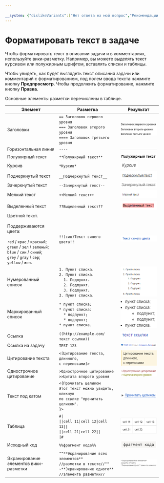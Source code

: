 ```yaml
---

__system: {"dislikeVariants":["Нет ответа на мой вопрос","Рекомендации не помогли","Содержание не соответствует заголовку","Другое"]}
---
```

# Форматировать текст в задаче

Чтобы форматировать текст в описании задачи и в комментариях, используйте вики-разметку. Например, вы можете выделять текст курсивом или полужирным шрифтом, вставлять списки и таблицы.

Чтобы увидеть, как будет выглядеть текст описания задачи или комментарий с форматированием, под полем ввода текста нажмите кнопку **Предпросмотр**. Чтобы продолжить форматирование, нажмите кнопку **Правка**.

Основные элементы разметки перечислены в таблице.

Элемент | Разметка | Результат
----- | ----- | -----
Заголовки | ```== Заголовок первого уровня```<br/>```=== Заголовок второго уровня```<br/>```==== Заголовок третьего уровня``` | ![](../../_assets/tracker/format/h1-h3.png)
Горизонтальная линия | ``` ---- ``` | ![](../../_assets/tracker/format/hr.png)
Полужирный текст | ```**Полужирный текст**``` | ![](../../_assets/tracker/format/bold.png)
Курсив | ```*Курсив*``` | ![](../../_assets/tracker/format/italic.png)
Подчеркнутый текст | ```__Подчеркнутый текст__``` | ![](../../_assets/tracker/format/underlined.png)
Зачеркнутый текст | ```--Зачеркнутый текст--``` | ![](../../_assets/tracker/format/crossed.png)
Мелкий текст | ```++Мелкий текст++``` | ![](../../_assets/tracker/format/small-text.png)
Выделенный текст | ```??Выделенный текст??``` | ![](../../_assets/tracker/format/red-background.png)
Цветной текст.<br/><br/>Поддерживаются цвета:<br/><br/>`red` / `крас` / `красный`;<br/>`green` / `зел` / `зеленый`;<br/>`blue` / `син` / `синий`;<br/>`grey` / `gray` / `сер`;<br/>`yellow` / `жел`. | ```!!(син)Текст синего цвета!!``` | ![](../../_assets/tracker/format/colored.png)
Нумерованный список | ```1. Пункт списка.```<br/>```2. Пункт списка.```<br/>&nbsp;&nbsp;&nbsp;&nbsp;`1. Подпункт.`<br/>&nbsp;&nbsp;&nbsp;&nbsp;`2. Подпункт.`<br/>&nbsp;&nbsp;&nbsp;&nbsp;`3. Подпункт.`<br/>```3. Пункт списка.``` | ![](../../_assets/tracker/format/numerated-list-exampe.png)
Маркированный список | ```* пункт списка;```<br/>```* пункт списка:```<br/>&nbsp;&nbsp;&nbsp;&nbsp;`* подпункт;`<br/>&nbsp;&nbsp;&nbsp;&nbsp;`* подпункт;`<br/>```* пункт списка.``` | ![](../../_assets/tracker/format/unordered-list-exampe.png)
Ссылка | ```((http://example.com/ текст ссылки))``` | ![](../../_assets/tracker/format/hyperlink.png)
Ссылка на задачу | ``` TEST-123 ``` | ![](../../_assets/tracker/format/tracker-magic-link.png)
Цитирование текста | ```<[Цитирование текста,```<br/>```длинного,```<br/>```с переносами]>``` | ![](../../_assets/tracker/format/quote.png)
Однострочное цитирование | ```>Однострочное цитирование```<br/>```>>Цитата второго уровня``` | ![](../../_assets/tracker/format/inline-quote.png)
Текст под катом | ```<{Прочитать целиком```<br/>```Этот текст можно увидеть, кликнув```<br/>```по ссылке "прочитать целиком".```<br/>```}>``` | ![](../../_assets/tracker/format/cut.png)
Таблица | ```#\|```<br/>```\|\|cell 11\|cell 12\|cell 13\|\|```<br/>```\|\|cell 21\|cell 22\|\|```<br/>```\|#``` | ![](../../_assets/tracker/format/table.png)
Исходный код | ```%%фрагмент кода%%``` | ![](../../_assets/tracker/format/source-code-2.png)
Экранирование элементов вики-разметки | ```""**Экранирование всех элементов**```<br/>```//разметки в тексте//""```<br/>```~**Экранирование одного** //элемента разметки//``` | ![](../../_assets/tracker/format/escaping.png)